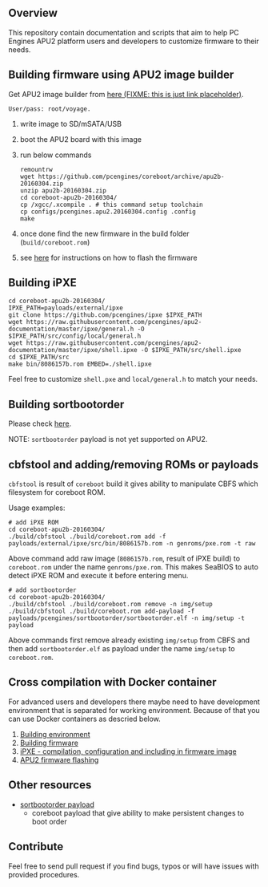 Overview
--------

This repository contain documentation and scripts that aim to help PC Engines
APU2 platform users and developers to customize firmware to their needs.

Building firmware using APU2 image builder
------------------------------------------

Get APU2 image builder from [here (FIXME: this is just link placeholder)]().

```
User/pass: root/voyage.
```

1. write image to SD/mSATA/USB
2. boot the APU2 board with this image
3. run below commands

    ```
    remountrw
    wget https://github.com/pcengines/coreboot/archive/apu2b-20160304.zip
    unzip apu2b-20160304.zip
    cd coreboot-apu2b-20160304/
    cp /xgcc/.xcompile . # this command setup toolchain
    cp configs/pcengines.apu2.20160304.config .config
    make
    ```

4. once done find the new firmware in the build folder (`build/coreboot.rom`)
5. see [here](http://pcengines.ch/howto.htm#bios) for instructions on how to
   flash the firmware

Building iPXE
-------------

```
cd coreboot-apu2b-20160304/
IPXE_PATH=payloads/external/ipxe
git clone https://github.com/pcengines/ipxe $IPXE_PATH
wget https://raw.githubusercontent.com/pcengines/apu2-documentation/master/ipxe/general.h -O $IPXE_PATH/src/config/local/general.h
wget https://raw.githubusercontent.com/pcengines/apu2-documentation/master/ipxe/shell.ipxe -O $IPXE_PATH/src/shell.ipxe
cd $IPXE_PATH/src
make bin/8086157b.rom EMBED=./shell.ipxe
```

Feel free to customize `shell.pxe` and `local/general.h` to match your needs.

Building sortbootorder
----------------------

Please check [here](https://github.com/pcengines/sortbootorder).

NOTE: `sortbootorder` payload is not yet supported on APU2.

cbfstool and adding/removing ROMs or payloads
---------------------------------------------

`cbfstool` is result of `coreboot` build it gives ability to manipulate CBFS
which filesystem for coreboot ROM.

Usage examples:

```
# add iPXE ROM
cd coreboot-apu2b-20160304/
./build/cbfstool ./build/coreboot.rom add -f payloads/external/ipxe/src/bin/8086157b.rom -n genroms/pxe.rom -t raw
```

Above command add raw image (`8086157b.rom`, result of iPXE build) to
`coreboot.rom` under the name `genroms/pxe.rom`. This makes SeaBIOS to auto
detect iPXE ROM and execute it before entering menu.

```
# add sortbootorder
cd coreboot-apu2b-20160304/
./build/cbfstool ./build/coreboot.rom remove -n img/setup
./build/cbfstool ./build/coreboot.rom add-payload -f payloads/pcengines/sortbootorder/sortbootorder.elf -n img/setup -t payload
```

Above commands first remove already existing `img/setup` from CBFS and then add
`sortbootorder.elf` as payload under the name `img/setup` to `coreboot.rom`.

Cross compilation with Docker container
---------------------------------------

For advanced users and developers there maybe need to have development
environment that is separated for working environment. Because of that you can
use Docker containers as descried below.

1. [Building environment](docs/building_env.md)
2. [Building firmware](docs/building_firmware.md)
3. [iPXE - compilation, configuration and including in firmware image](docs/ipxe_compile.md)
4. [APU2 firmware flashing](docs/firmware_flashing.md)

Other resources
----------------

* [sortbootorder payload](https://github.com/pcengines/sortbootorder)
  - coreboot payload that give ability to make persistent changes to boot order

Contribute
----------

Feel free to send pull request if you find bugs, typos or will have issues with
provided procedures.
